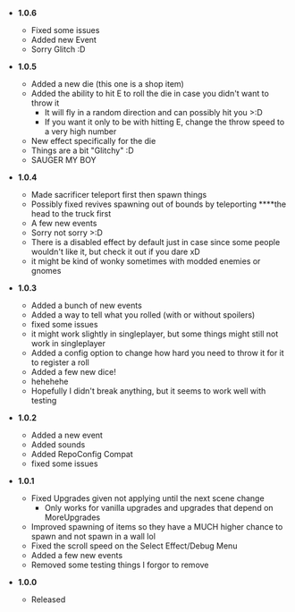 - **1.0.6**
    - Fixed some issues
    - Added new Event
    - Sorry Glitch :D
  
- **1.0.5**
    - Added a new die (this one is a shop item)
    - Added the ability to hit E to roll the die in case you didn't want to throw it 
      - It will fly in a random direction and can possibly hit you >:D 
      - If you want it only to be with hitting E, change the throw speed to a very high number
    - New effect specifically for the die
    - Things are a bit "Glitchy" :D
    - SAUGER MY BOY
  
- **1.0.4**
    - Made sacrificer teleport first then spawn things
    - Possibly fixed revives spawning out of bounds by teleporting ****the head to the truck first
    - A few new events
    - Sorry not sorry >:D
    - There is a disabled effect by default just in case since some people wouldn't like it, but check it out if you dare xD
    - it might be kind of wonky sometimes with modded enemies or gnomes 
  
- **1.0.3**
    - Added a bunch of new events
    - Added a way to tell what you rolled (with or without spoilers)
    - fixed some issues 
    - it might work slightly in singleplayer, but some things might still not work in singleplayer
    - Added a config option to change how hard you need to throw it for it to register a roll
    - Added a few new dice!
    - hehehehe
    - Hopefully I didn't break anything, but it seems to work well with testing 

- **1.0.2**
    - Added a new event
    - Added sounds
    - Added RepoConfig Compat
    - fixed some issues
  
- **1.0.1**
    - Fixed Upgrades given not applying until the next scene change
      - Only works for vanilla upgrades and upgrades that depend on MoreUpgrades
    - Improved spawning of items so they have a MUCH higher chance to spawn and not spawn in a wall lol
    - Fixed the scroll speed on the Select Effect/Debug Menu
    - Added a few new events
    - Removed some testing things I forgor to remove

- **1.0.0**
    - Released

